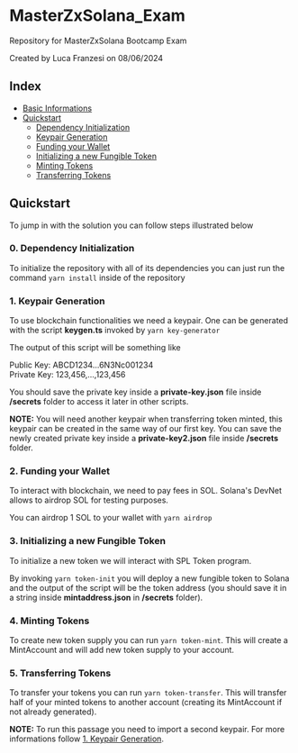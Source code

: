 # MasterZxSolana_Exam
Repository for MasterZxSolana Bootcamp Exam

Created by Luca Franzesi on 08/06/2024

## Index

- [Basic Informations](#MasterZxSolana_Exam)
- [Quickstart](#Quickstart)
    - [Dependency Initialization](#0.-Dependency-Initialization)
    - [Keypair Generation](#1.-Keypair-Generation)
    - [Funding your Wallet](#2.-Funding-your-Wallet)
    - [Initializing a new Fungible Token](#3.-Initializing-a-new-Fungible-Token)
    - [Minting Tokens](#4.-Minting-Tokens)
    - [Transferring Tokens](#5.-Transferring-Tokens)


## Quickstart

To jump in with the solution you can follow steps illustrated below

### 0. Dependency Initialization
To initialize the repository with all of its dependencies you can just run the command `yarn install` inside of the repository

### 1. Keypair Generation
To use blockchain functionalities we need a keypair. One can be generated with the script **keygen.ts** invoked by `yarn key-generator`

The output of this script will be something like

Public Key:  ABCD1234...6N3Nc001234 <br>
Private Key:  123,456,...,123,456

You should save the private key inside a **private-key.json** file inside **/secrets** folder to access it later in other scripts.

**NOTE:** You will need another keypair when transferring token minted, this keypair can be created in the same way of our first key. You can save the newly created private key inside a **private-key2.json** file inside **/secrets** folder.

### 2. Funding your Wallet
To interact with blockchain, we need to pay fees in SOL. Solana's DevNet allows to airdrop SOL for testing purposes.

You can airdrop 1 SOL to your wallet with `yarn airdrop`

### 3. Initializing a new Fungible Token
To initialize a new token we will interact with SPL Token program.

By invoking `yarn token-init` you will deploy a new fungible token to Solana and the output of the script will be the token address (you should save it in a string inside **mintaddress.json** in **/secrets** folder).

### 4. Minting Tokens
To create new token supply you can run `yarn token-mint`. This will create a MintAccount and will add new token supply to your account.

### 5. Transferring Tokens

To transfer your tokens you can run `yarn token-transfer`. This will transfer half of your minted tokens to another account (creating its MintAccount if not already generated).

**NOTE:** To run this passage you need to import a second keypair. For more informations follow [1. Keypair Generation](#1.-Keypair-Generation).